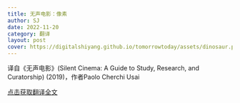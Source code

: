 ```yaml
---
title: 无声电影：像素
author: SJ
date: 2022-11-20
category: 翻译
layout: post
cover: https://digitalshiyang.github.io/tomorrowtoday/assets/dinosaur.pdf
---
```


译自《无声电影》(Silent Cinema: A Guide to Study, Research, and Curatorship) (2019)，作者Paolo Cherchi Usai

[点击获取翻译全文](https://digitalshiyang.github.io/tomorrowtoday/assets/pixel.pdf)


